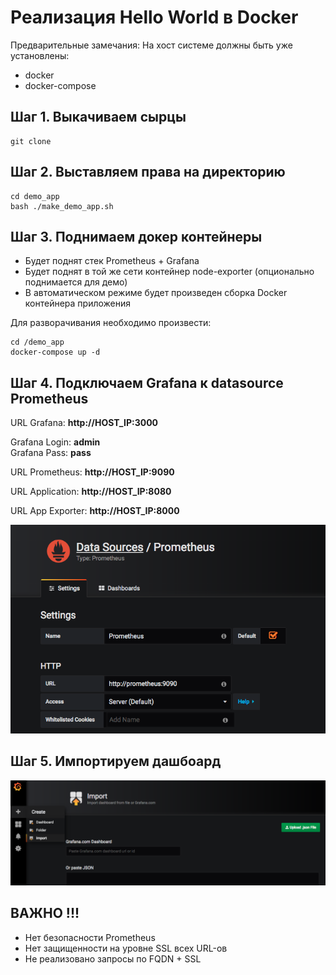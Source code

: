 # Реализация Hello World в Docker


Предварительные замечания:
На хост системе должны быть уже установлены:
 - docker
 - docker-compose
  
## Шаг 1. Выкачиваем сырцы

```shell
git clone 
```

## Шаг 2. Выставляем права на директорию

```shell
cd demo_app
bash ./make_demo_app.sh
```

## Шаг 3. Поднимаем докер контейнеры 
* Будет поднят стек Prometheus + Grafana
* Будет поднят в той же сети контейнер node-exporter (опционально поднимается для демо)
* В автоматическом режиме будет произведен сборка Docker контейнера приложения


Для разворачивания необходимо произвести:

```shell
cd /demo_app
docker-compose up -d
```

## Шаг 4. Подключаем Grafana к datasource Prometheus
URL Grafana: **http://HOST_IP:3000**

Grafana Login: **admin**</br>
Grafana Pass: **pass**



URL Prometheus: **http://HOST_IP:9090**

URL Application: **http://HOST_IP:8080**

URL App Exporter: **http://HOST_IP:8000**

![Connect](image/connect.png)

## Шаг 5. Импортируем дашбоард

![Import](image/import.png)

## ВАЖНО !!!
* Нет безопасности Prometheus
* Нет защищенности на уровне SSL всех URL-ов
* Не реализовано запросы по FQDN + SSL